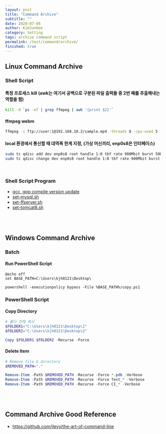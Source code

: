 ```yaml
---
layout: post
title: "Command Archive"
subtitle: ""
date: 2020-07-06
author: KimJunHee
category: Setting
tags: archive command script
permalink: /test/command/archive/
finished: true
---
```


## Linux Command Archive

### Shell Script

#### 특정 프로세스 kill (awk는 여기서 공백으로 구분된 파일 출력들 중 2번 째를 추출해내는 역할을 함)

~~~bash
kill -9 `ps -ef | grep ffmpeg | awk '{print $2}'`
~~~

#### ffmpeg webm

~~~bash
ffmpeg -i ftp://user:1@192.168.10.2/sample.mp4 -threads 8 -cpu-used 5 -deadline realtime -an http://localhost:12390/feed1.ffm
~~~


#### local 환경에서 통신할 때 대역폭 한계 지정,  (가상 머신끼리, enp0s8은 인터페이스)

~~~bash
sudo tc qdisc add dev enp0s8 root handle 1:0 tbf rate 900Mbit burst 500k latency 1ms
sudo tc qdisc change dev enp0s8 root handle 1:0 tbf rate 900Mbit burst 500k latency 1ms
~~~


<br/>

### Shell Script Program

* [gcc, gpp compile version update](/assets/script/update-compiler.sh)
* [set-mysql.sh](/assets/script/set-mysql.sh)
* [set-ffserver.sh](/assets/script/set-ffserver.sh)
* [set-tomcat8.sh](/assets/script/set-tomcat8.sh)




<br/><br/>

## Windows Command Archive

### Batch

#### Run PowerShell Script

~~~batch
@echo off
set BASE_PATH=C:\Users\kjh0121\Desktop\

powershell -executionpolicy bypass -File %BASE_PATH%/copy.ps1
~~~


### PowerShell Script

#### Copy Directory

~~~powershell
# 폴더 전체 복사
$FOLDER1="C:\Users\kjh0121\Desktop\1"
$FOLDER2="C:\Users\kjh0121\Desktop\2"

Copy $FOLDER1 $FOLDER2 -Recurse -Force
~~~


#### Delete Item

~~~powershell
# Remove file & directory
$REMOVED_PATH="."

Remove-Item -Path $REMOVED_PATH -Recurse -Force *.pdb -Verbose
Remove-Item -Path $REMOVED_PATH -Recurse -Force Test_* -Verbose
Remove-Item -Path $REMOVED_PATH -Recurse -Force CI_* -Verbose
~~~


<br/><br/>

## Command Archive Good Reference

* <https://github.com/jlevy/the-art-of-command-line>
